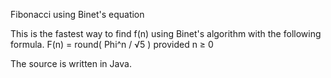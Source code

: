 Fibonacci using Binet's equation


This is the fastest way to find f(n) using Binet's algorithm with the following formula.
F(n) = round( Phi^n / √5 ) provided n ≥ 0

The source is written in Java.

